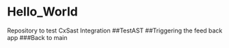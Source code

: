 # Hello_World
Repository to test CxSast Integration
##TestAST
##Triggering the feed back app
###Back to main